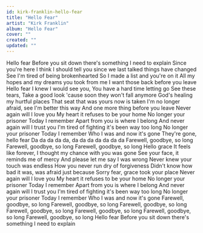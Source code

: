 ```yaml
---
id: kirk-franklin-hello-fear
title: "Hello Fear"
artist: "Kirk Franklin"
album: "Hello Fear"
cover: ""
created: ""
updated: ""
---
```


Hello fear
Before you sit down there's something I need to explain
Since you're here
I think I should tell you since we last talked things have changed
See I'm tired of being brokenhearted
So I made a list and you're on it
All my hopes and my dreams you took from me
I want those back before you leave
Hello fear
I knew I would see you,
You have a hard time letting go
See these tears,
Take a good look 'cause soon they won't fall anymore
God's healing my hurtful places
That seat that was yours now is taken
I'm no longer afraid, see I'm better this way
And one more thing before you leave
Never again will I love you
My heart it refuses to be your home
No longer your prisoner
Today I remember
Apart from you is where I belong
And never again will I trust you
I'm tired of fighting it's been way too long
No longer your prisoner
Today I remember
Who I was and now it's gone
They're gone, hello fear
Da da da da da, da da da da da da da
Farewell, goodbye, so long
Farewell, goodbye, so long
Farewell, goodbye, so long
Hello grace
It feels like forever, I thought my chance with you was gone
See your face, it reminds me of mercy
And please let me say I was wrong
Never knew your touch was endless
How you never run dry of forgiveness
Didn't know how bad it was, was afraid just because
Sorry fear, grace took your place
Never again will I love you
My heart it refuses to be your home
No longer your prisoner
Today I remember
Apart from you is where I belong
And never again will I trust you
I'm tired of fighting it's been way too long
No longer your prisoner
Today I remember
Who I was and now it's gone
Farewell, goodbye, so long
Farewell, goodbye, so long
Farewell, goodbye, so long
Farewell, goodbye, so long
Farewell, goodbye, so long
Farewell, goodbye, so long
Farewell, goodbye, so long
Hello fear
Before you sit down there's something I need to explain